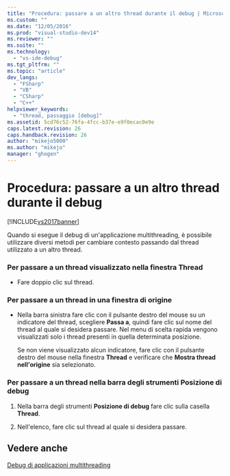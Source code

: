 ```yaml
---
title: "Procedura: passare a un altro thread durante il debug | Microsoft Docs"
ms.custom: ""
ms.date: "12/05/2016"
ms.prod: "visual-studio-dev14"
ms.reviewer: ""
ms.suite: ""
ms.technology: 
  - "vs-ide-debug"
ms.tgt_pltfrm: ""
ms.topic: "article"
dev_langs: 
  - "FSharp"
  - "VB"
  - "CSharp"
  - "C++"
helpviewer_keywords: 
  - "thread, passaggio [debug]"
ms.assetid: 5cd76c52-76fa-4fcc-b37e-e9f0ecac0e9e
caps.latest.revision: 26
caps.handback.revision: 26
author: "mikejo5000"
ms.author: "mikejo"
manager: "ghogen"
---
```

# Procedura: passare a un altro thread durante il debug
[!INCLUDE[vs2017banner](../code-quality/includes/vs2017banner.md)]

Quando si esegue il debug di un'applicazione multithreading, è possibile utilizzare diversi metodi per cambiare contesto passando dal thread utilizzato a un altro thread.  
  
### Per passare a un thread visualizzato nella finestra Thread  
  
-   Fare doppio clic sul thread.  
  
### Per passare a un thread in una finestra di origine  
  
-   Nella barra sinistra fare clic con il pulsante destro del mouse su un indicatore del thread, scegliere **Passa a**, quindi fare clic sul nome del thread al quale si desidera passare.  Nel menu di scelta rapida vengono visualizzati solo i thread presenti in quella determinata posizione.  
  
     Se non viene visualizzato alcun indicatore, fare clic con il pulsante destro del mouse nella finestra **Thread** e verificare che **Mostra thread nell'origine** sia selezionato.  
  
### Per passare a un thread nella barra degli strumenti Posizione di debug  
  
1.  Nella barra degli strumenti **Posizione di debug** fare clic sulla casella **Thread**.  
  
2.  Nell'elenco, fare clic sul thread al quale si desidera passare.  
  
## Vedere anche  
 [Debug di applicazioni multithreading](../debugger/debug-multithreaded-applications-in-visual-studio.md)